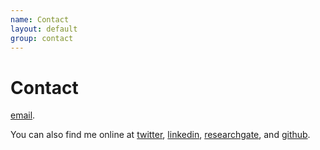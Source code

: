 ```yaml
---
name: Contact
layout: default
group: contact
---
```


<h1 class="page-header text-center"> Contact </h1>

[email](mailto:rm2235@cornell.edu).

You can also find me online at [twitter](https://twitter.com/Ro_Mcfearless), [linkedin](https://www.linkedin.com/in/rodrigo-mendez-rojano-/), [researchgate](https://www.researchgate.net/profile/Rodrigo-Mendez-Rojano), and [github](https://github.com/rodrigomrxvi).

